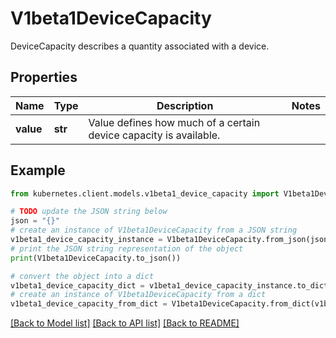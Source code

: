 # V1beta1DeviceCapacity

DeviceCapacity describes a quantity associated with a device.

## Properties

Name | Type | Description | Notes
------------ | ------------- | ------------- | -------------
**value** | **str** | Value defines how much of a certain device capacity is available. | 

## Example

```python
from kubernetes.client.models.v1beta1_device_capacity import V1beta1DeviceCapacity

# TODO update the JSON string below
json = "{}"
# create an instance of V1beta1DeviceCapacity from a JSON string
v1beta1_device_capacity_instance = V1beta1DeviceCapacity.from_json(json)
# print the JSON string representation of the object
print(V1beta1DeviceCapacity.to_json())

# convert the object into a dict
v1beta1_device_capacity_dict = v1beta1_device_capacity_instance.to_dict()
# create an instance of V1beta1DeviceCapacity from a dict
v1beta1_device_capacity_from_dict = V1beta1DeviceCapacity.from_dict(v1beta1_device_capacity_dict)
```
[[Back to Model list]](../README.md#documentation-for-models) [[Back to API list]](../README.md#documentation-for-api-endpoints) [[Back to README]](../README.md)


